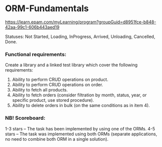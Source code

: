 # ORM-Fundamentals
 https://learn.epam.com/myLearning/program?groupGuid=d8951fce-b848-42aa-99c1-606b443aed19


Statuses: Not Started, Loading, InProgress, Arrived, Unloading, Cancelled, Done.

### Functional requirements:

Create a library and a linked test library which cover the following requirements:

1. Ability to perform CRUD operations on product.
2. Ability to perform CRUD operations on order.
3. Ability to fetch all products.
4. Ability to fetch orders (consider filtration by month, status, year, or specific product, use stored procedure).
5. Ability to delete orders in bulk (on the same conditions as in item 4).

### NB! Scoreboard:

1-3 stars – The task has been implemented by using one of the ORMs.
4-5 stars – The task was implemented using both ORMs (separate applications, no need to combine both ORM in a single solution).